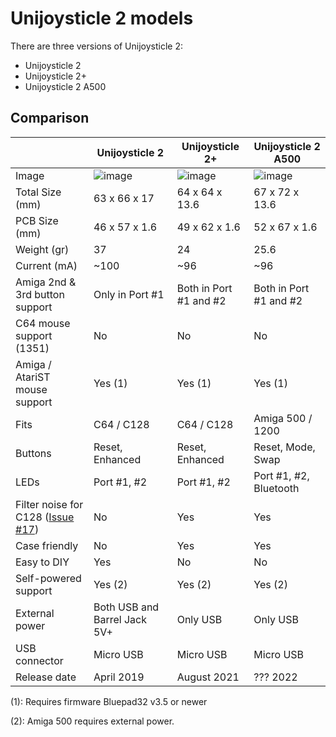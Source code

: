 # Unijoysticle 2 models

There are three versions of Unijoysticle 2:

* Unijoysticle 2
* Unijoysticle 2+
* Unijoysticle 2 A500

## Comparison


|  | Unijoysticle 2| Unijoysticle 2+| Unijoysticle 2 A500 |
| -  | --- | --- | --- |
| Image | ![image](https://lh3.googleusercontent.com/pw/AM-JKLXpBksdWND9DRVNId7tD0Xu60LuzvqbpaxiHebCCeHMaT12xe2bTaGBj7_WgS1I-tEk9Y7LiGon1DZnizIW-hLphqs6ORjlTndJbMlr7s32_OafxEm62HUKCI3kKTuW-eAFwhkNnY4ILlmdrpnvywGnYQ=-no)| ![image](https://lh3.googleusercontent.com/pw/AM-JKLWJM_5d8T14zDuxqlXjW2vpPSLVKPNlKP6UBYeWYyuQuqrkmHcIXvUMlndllsSY8tUerPeH5RAt9-5K9Jm9cIaY6ygskRG-7z-iK3eWBjt5xyrqZbry89Q9xGNzNziYlSGq1QxsHSnjkwI58qMfTdHwsA=-no) | ![image](https://lh3.googleusercontent.com/pw/AM-JKLUwS8RAHNHQjKu5SoMwRxoVEkz3lsKJO8t_ZzfSOjrG5ob3pfVd8mLehZ41fbATW1hNJimxTa01DdWyXOa6c4NaihipJfRlOhTfBbPhgXQvjrjsigOJxYfShCvfUm41aHiDrG3K6rpt-FJgOwNHft-2Zw=-no) |
| Total Size (mm) | 63 x 66 x 17 | 64 x 64 x 13.6 | 67 x 72 x 13.6 |
| PCB Size (mm) | 46 x 57 x 1.6 | 49 x 62 x 1.6 | 52 x 67 x 1.6 |
| Weight (gr) | 37 | 24 | 25.6 |
| Current (mA)| ~100 | ~96 | ~96 |
| Amiga 2nd & 3rd button support| Only in Port #1| Both in Port #1 and #2 | Both in Port #1 and #2 |
| C64 mouse support (1351) | No | No | No |
| Amiga / AtariST mouse support | Yes (1) | Yes (1) | Yes  (1)|
| Fits | C64 / C128 | C64 / C128 | Amiga 500 / 1200 |
| Buttons | Reset, Enhanced | Reset, Enhanced | Reset, Mode,  Swap |
| LEDs | Port #1, #2 | Port #1, #2 | Port #1, #2, Bluetooth |
| Filter noise for C128 ([Issue #17][issue_17]) | No | Yes | Yes |
| Case friendly | No | Yes | Yes |
| Easy to DIY | Yes | No | No |
| Self-powered support | Yes (2) | Yes (2) | Yes (2) |
| External power | Both USB and Barrel Jack 5V+ | Only USB | Only USB |
| USB connector | Micro USB | Micro USB | Micro USB |
| Release date | April 2019 | August 2021 | ??? 2022 |

(1): Requires firmware Bluepad32 v3.5 or newer

(2): Amiga 500 requires external power.

[issue_17]: https://gitlab.com/ricardoquesada/unijoysticle2/-/issues/17
